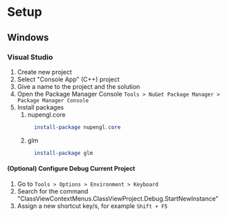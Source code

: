 # Setup

## Windows

### Visual Studio
1. Create new project
2. Select "Console App" (C++) project
3. Give a name to the project and the solution
4. Open the Package Manager Console `Tools > NuGet Package Manager > Package Manager Console`
5. Install packages
    1. nupengl.core
        ```powershell
          install-package nupengl.core
        ```
    2. glm
        ```powershell
          install-package glm
        ```

#### (Optional) Configure Debug Current Project
1. Go to `Tools > Options > Environment > Keyboard`
2. Search for the command "ClassViewContextMenus.ClassViewProject.Debug.StartNewInstance"
3. Assign a new shortcut key/s, for example `Shift + F5`
